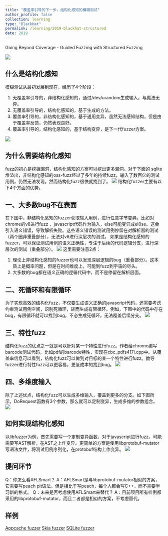 ```yaml
---
title: "覆盖率引导的下一步，结构化感知的模糊测试"
author_profile: false
collection: learning
type: "BlackHat"
permalink: /learning/2019-blackhat-structured
date: 2019
---
```


Going Beyond Coverage - Guided Fuzzing with Structured Fuzzing

![](../images/learning/2019_blackhat_structured/1.png)

## 什么是结构化感知

模糊测试从最初发展到现在，经历了4个阶段：
1. 无覆盖率引导的，非结构化感知的，通过/dev/urandom生成输入，与魔法无异。
2. 无覆盖率引导的，结构化感知的，基于生成的方法。
3. 覆盖率引导的，非结构化感知的，基于通用变异，虽然无法感知结构，但是由于覆盖率反馈，仍然表现良好。
4. 覆盖率引导的，结构化感知的，基于结构变异，是下一代fuzzer方案。

![](../images/learning/2019_blackhat_structured/2.png)


## 为什么需要结构化感知

fuzz的初心是挖掘漏洞，结构化感知的方案可以挖出更多漏洞。对于下面的 sqlite 堆溢出，非结构化感知的oss-fuzz经过了多年的持续fuzz，输入了数百亿的测试用例，仍然无法发现。然而结构化fuzz很快就找到了。 
![](../images/learning/2019_blackhat_structured/3.png)
结构化fuzzer主要有以下4个方面的优势。
## 一、大多数bug不在表面
在下图中，非结构化感知的fuzzer获取输入用例，进行任意字节变异。比如对chrome的v8进行fuzz ，javascript代码作为输入，else可能变异成el0se。这会引入语义错误，导致解析失败。这些语义错误的测试用例停留在对解析器的测试（两个圈非重叠部分），无法对v8进行深层次的测试。
如果是结构化感知的fuzzer，可以保证测试用例的语义正确性，专注于后续的代码逻辑分支，进行深层次的测试（重叠部分）。 
![](../images/learning/2019_blackhat_structured/4.png)
这里需要注意2点：
1. 理论上非结构化感知的fuzzer也可以发现深层逻辑的bug（重叠部分）。这本质上是概率问题，但是在时间维度上，可能到fuzz到宇宙的尽头。
2. 大多数的bug都在语义正确的逻辑代码中，而不是停留在解析层面。
## 二、死循环和有限循环
为了实现高效的结构化fuzz，不仅要生成语义正确的javascript代码，还需要考虑约束测试用例空间，识别死循环，转而生成有限循环。例如，下图中的代码中存在bug，有限循环就可以找到bug，不必生成死循环，无法覆盖后续分支。 
![](../images/learning/2019_blackhat_structured/5.png)
## 三、特性fuzz
结构化fuzz的优点之一就是可以针对某一个特性进行fuzz。作者给chrome编写barcode测试代码，比如pdf的barcode特性，实现在cbc_pdfs417i.cpp中。从覆盖率信息可以看到，结构化fuzz可以做到对目标的某一个特性进行fuzz。教导fuzzer进行特性fuzz可以更容易，更低成本的找到bug。 
![](../images/learning/2019_blackhat_structured/6.png)
## 四、多维度输入
除了上述优点，结构化fuzz可以生成多维输入，覆盖到更多的分支。如下图所示，DoRequest函数有3个参数，那么就可以定制变异，生成多维的参数组合。 
![](../images/learning/2019_blackhat_structured/7.png)

## 如何实现结构化感知

以libfuzzer为例，首先需要写一个定制变异函数，对于javascript进行fuzz，可能需要写AST解析，在AST之上作变异。更简单的方案是使用libprotobuf-mutator写语法文件，将测试用例序列化，在protobuf结构上作变异。
![](../images/learning/2019_blackhat_structured/8.png)

## 提问环节
Q：你怎么看AFLSmart？
A：AFLSmart是与libprotobuf-mutator相似的方案，它需要写peach pit语法。但是相比于写peach，每个人都会写C++，而不需要学习新的格式。
Q：未来是否考虑使用AFLSmart来替代？
A：目前项目所有样例都采用的libprotobuf-mutator，而且二者都是相似的方案，不考虑替代。

## 样例
[Appcache fuzzer](https://chromium.googlesource.com/chromium/src/+/ada0c8e9c3c7b1ef3d592119688d8e8b9244f69d/content/browser/appcache/appcache_fuzzer.cc)
[Skia fuzzer](https://chromium.googlesource.com/chromium/src/+/ada0c8e9c3c7b1ef3d592119688d8e8b9244f69d/testing/libfuzzer/fuzzers/skia_image_filter_proto_fuzzer.cc)
[SQLite fuzzer](https://cs.chromium.org/chromium/src/third_party/sqlite/fuzz/?q=sqlite+fuzzer&dr=C)


